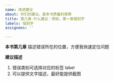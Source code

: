 ```yaml
---
name: 改进建议
about: 你们的建议，是本书质量的保障
title: 第几章-什么建议：例如，第一章错别字
labels: 错别字
assignees: ''

---
```


**本书第几章**
描述错误所在的位置，方便我快速定位问题

**建议描述**

1. 错误类别可选择对应的标签 label
2. 可以提供文字描述，最好能提供截图
